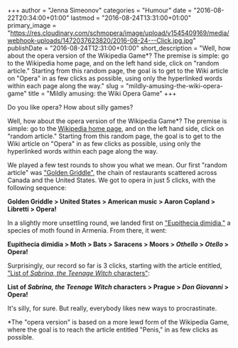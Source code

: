 +++
author = "Jenna Simeonov"
categories = "Humour"
date = "2016-08-22T20:34:00+01:00"
lastmod = "2016-08-24T13:31:00+01:00"
primary_image = "https://res.cloudinary.com/schmopera/image/upload/v1545409169/media/webhook-uploads/1472037623820/2016-08-24---Click.jpg.jpg"
publishDate = "2016-08-24T12:31:00+01:00"
short_description = "Well, how about the opera version of the Wikipedia Game*? The premise is simple: go to the Wikipedia home page, and on the left hand side, click on &quot;random article.&quot; Starting from this random page, the goal is to get to the Wiki article on &quot;Opera&quot; in as few clicks as possible, using only the hyperlinked words within each page along the way."
slug = "mildly-amusing-the-wiki-opera-game"
title = "Mildly amusing: the Wiki Opera Game"
+++

Do you like opera? How about silly games?

Well, how about the opera version of the Wikipedia Game\*? The premise is simple: go to the [Wikipedia home page](https://en.wikipedia.org/wiki/Main_Page), and on the left hand side, click on "random article." Starting from this random page, the goal is to get to the Wiki article on "Opera" in as few clicks as possible, using only the hyperlinked words within each page along the way.

We played a few test rounds to show you what we mean. Our first "random article" was ["Golden Griddle"](https://en.wikipedia.org/wiki/Golden_Griddle), the chain of restaurants scattered across Canada and the United States. We got to opera in just 5 clicks, with the following sequence: 

**Golden Griddle > United States > American music > Aaron Copland > Libretti > Opera!**

In a slightly more unsettling round, we landed first on ["Eupithecia dimidia,"](https://en.wikipedia.org/wiki/Eupithecia_dimidia) a species of moth found in Armenia. From there, it went:

**Eupithecia dimidia > Moth > Bats > Saracens > Moors > *Othello* > *Otello* > Opera!**

Surprisingly, our record so far is 3 clicks, starting with the article entitled, ["List of *Sabrina, the Teenage Witch* characters"](https://en.wikipedia.org/wiki/List_of_Sabrina,_the_Teenage_Witch_characters):

**List of *Sabrina, the Teenage Witch* characters > Prague > *Don Giovanni* > Opera!**

It's silly, for sure. But really, everybody likes new ways to procrastinate.

\*The "opera version" is based on a more lewd form of the Wikipedia Game, where the goal is to reach the article entitled "Penis," in as few clicks as possible.
